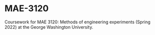 # MAE-3120
Coursework for MAE 3120: Methods of engineering experiments (Spring 2022) at the George Washington University.
